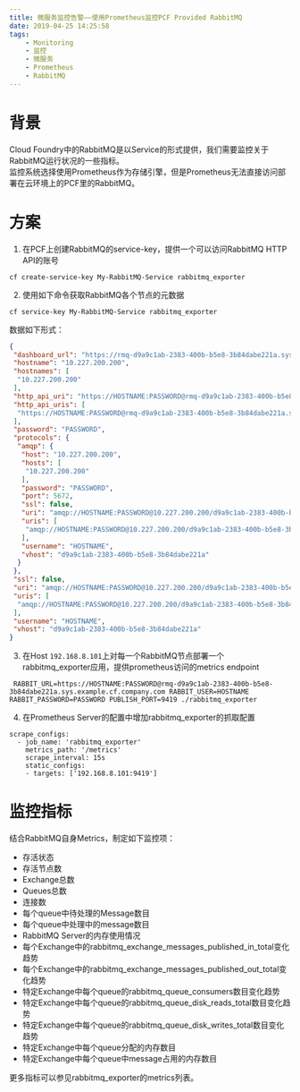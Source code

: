 ```yaml
---
title: 微服务监控告警——使用Prometheus监控PCF Provided RabbitMQ
date: 2019-04-25 14:25:58
tags:
    - Monitoring
    - 监控
    - 微服务
    - Prometheus
    - RabbitMQ
---
```


# 背景

Cloud Foundry中的RabbitMQ是以Service的形式提供，我们需要监控关于RabbitMQ运行状况的一些指标。  
监控系统选择使用Prometheus作为存储引擎，但是Prometheus无法直接访问部署在云环境上的PCF里的RabbitMQ。

# 方案
1. 在PCF上创建RabbitMQ的service-key，提供一个可以访问RabbitMQ HTTP API的账号
```
cf create-service-key My-RabbitMQ-Service rabbitmq_exporter
```

2. 使用如下命令获取RabbitMQ各个节点的元数据
```
cf service-key My-RabbitMQ-Service rabbitmq_exporter
```
数据如下形式：
```json
{
 "dashboard_url": "https://rmq-d9a9c1ab-2383-400b-b5e8-3b84dabe221a.sys.example.cf.company.com/#/login/HOSTNAME/PASSWORD",
 "hostname": "10.227.200.200",
 "hostnames": [
  "10.227.200.200"
 ],
 "http_api_uri": "https://HOSTNAME:PASSWORD@rmq-d9a9c1ab-2383-400b-b5e8-3b84dabe221a.sys.example.cf.company.com/api/",
 "http_api_uris": [
  "https://HOSTNAME:PASSWORD@rmq-d9a9c1ab-2383-400b-b5e8-3b84dabe221a.sys.example.cf.company.com/api/"
 ],
 "password": "PASSWORD",
 "protocols": {
  "amqp": {
   "host": "10.227.200.200",
   "hosts": [
    "10.227.200.200"
   ],
   "password": "PASSWORD",
   "port": 5672,
   "ssl": false,
   "uri": "amqp://HOSTNAME:PASSWORD@10.227.200.200/d9a9c1ab-2383-400b-b5e8-3b84dabe221a",
   "uris": [
    "amqp://HOSTNAME:PASSWORD@10.227.200.200/d9a9c1ab-2383-400b-b5e8-3b84dabe221a"
   ],
   "username": "HOSTNAME",
   "vhost": "d9a9c1ab-2383-400b-b5e8-3b84dabe221a"
  }
 },
 "ssl": false,
 "uri": "amqp://HOSTNAME:PASSWORD@10.227.200.200/d9a9c1ab-2383-400b-b5e8-3b84dabe221a",
 "uris": [
  "amqp://HOSTNAME:PASSWORD@10.227.200.200/d9a9c1ab-2383-400b-b5e8-3b84dabe221a"
 ],
 "username": "HOSTNAME",
 "vhost": "d9a9c1ab-2383-400b-b5e8-3b84dabe221a"
}
```

3. 在Host `192.168.8.101`上对每一个RabbitMQ节点部署一个rabbitmq_exporter应用，提供prometheus访问的metrics endpoint

```
 RABBIT_URL=https://HOSTNAME:PASSWORD@rmq-d9a9c1ab-2383-400b-b5e8-3b84dabe221a.sys.example.cf.company.com RABBIT_USER=HOSTNAME RABBIT_PASSWORD=PASSWORD PUBLISH_PORT=9419 ./rabbitmq_exporter
```

4. 在Prometheus Server的配置中增加rabbitmq_exporter的抓取配置
```
scrape_configs:
  - job_name: 'rabbitmq_exporter'
    metrics_path: '/metrics'
    scrape_interval: 15s
    static_configs:
    - targets: ['192.168.8.101:9419']
```

# 监控指标
结合RabbitMQ自身Metrics，制定如下监控项：

- 存活状态
- 存活节点数
- Exchange总数
- Queues总数
- 连接数
- 每个queue中待处理的Message数目
- 每个queue中处理中的message数目
- RabbitMQ Server的内存使用情况
- 每个Exchange中的rabbitmq_exchange_messages_published_in_total变化趋势
- 每个Exchange中的rabbitmq_exchange_messages_published_out_total变化趋势
- 特定Exchange中每个queue的rabbitmq_queue_consumers数目变化趋势
- 特定Exchange中每个queue的rabbitmq_queue_disk_reads_total数目变化趋势
- 特定Exchange中每个queue的rabbitmq_queue_disk_writes_total数目变化趋势
- 特定Exchange中每个queue分配的内存数目
- 特定Exchange中每个queue中message占用的内存数目

更多指标可以参见rabbitmq_exporter的metrics列表。
